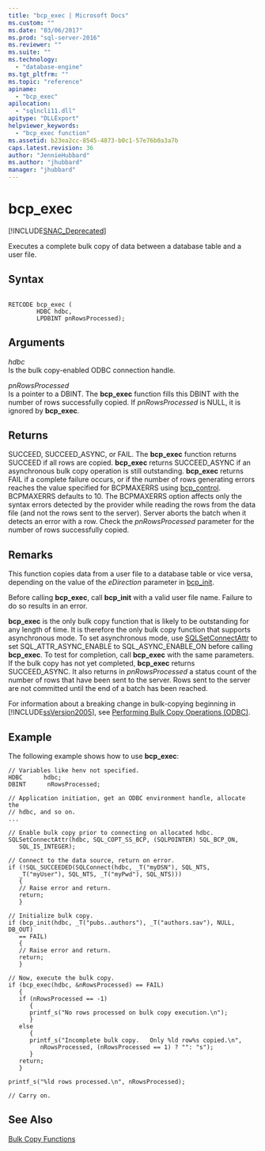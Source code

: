 ```yaml
---
title: "bcp_exec | Microsoft Docs"
ms.custom: ""
ms.date: "03/06/2017"
ms.prod: "sql-server-2016"
ms.reviewer: ""
ms.suite: ""
ms.technology: 
  - "database-engine"
ms.tgt_pltfrm: ""
ms.topic: "reference"
apiname: 
  - "bcp_exec"
apilocation: 
  - "sqlncli11.dll"
apitype: "DLLExport"
helpviewer_keywords: 
  - "bcp_exec function"
ms.assetid: b23ea2cc-8545-4873-b0c1-57e76b0a3a7b
caps.latest.revision: 36
author: "JennieHubbard"
ms.author: "jhubbard"
manager: "jhubbard"
---
```

# bcp_exec
[!INCLUDE[SNAC_Deprecated](../../includes/snac-deprecated.md)]

  Executes a complete bulk copy of data between a database table and a user file.  
  
## Syntax  
  
```  
  
RETCODE bcp_exec (  
        HDBC hdbc,  
        LPDBINT pnRowsProcessed);  
```  
  
## Arguments  
 *hdbc*  
 Is the bulk copy-enabled ODBC connection handle.  
  
 *pnRowsProcessed*  
 Is a pointer to a DBINT. The **bcp_exec** function fills this DBINT with the number of rows successfully copied. If *pnRowsProcessed* is NULL, it is ignored by **bcp_exec**.  
  
## Returns  
 SUCCEED, SUCCEED_ASYNC, or FAIL. The **bcp_exec** function returns SUCCEED if all rows are copied. **bcp_exec** returns SUCCEED_ASYNC if an asynchronous bulk copy operation is still outstanding. **bcp_exec** returns FAIL if a complete failure occurs, or if the number of rows generating errors reaches the value specified for BCPMAXERRS using [bcp_control](../../relational-databases/native-client-odbc-extensions-bulk-copy-functions/bcp-control.md). BCPMAXERRS defaults to 10. The BCPMAXERRS option affects only the syntax errors detected by the provider while reading the rows from the data file (and not the rows sent to the server). Server aborts the batch when it detects an error with a row. Check the *pnRowsProcessed* parameter for the number of rows successfully copied.  
  
## Remarks  
 This function copies data from a user file to a database table or vice versa, depending on the value of the *eDirection* parameter in [bcp_init](../../relational-databases/native-client-odbc-extensions-bulk-copy-functions/bcp-init.md).  
  
 Before calling **bcp_exec**, call **bcp_init** with a valid user file name. Failure to do so results in an error.  
  
 **bcp_exec** is the only bulk copy function that is likely to be outstanding for any length of time. It is therefore the only bulk copy function that supports asynchronous mode. To set asynchronous mode, use [SQLSetConnectAttr](../../relational-databases/extended-stored-procedures-reference/sqlsetconnectattr.md) to set SQL_ATTR_ASYNC_ENABLE to SQL_ASYNC_ENABLE_ON before calling **bcp_exec**. To test for completion, call **bcp_exec** with the same parameters. If the bulk copy has not yet completed, **bcp_exec** returns SUCCEED_ASYNC. It also returns in *pnRowsProcessed* a status count of the number of rows that have been sent to the server. Rows sent to the server are not committed until the end of a batch has been reached.  
  
 For information about a breaking change in bulk-copying beginning in [!INCLUDE[ssVersion2005](../../includes/ssversion2005-md.md)], see [Performing Bulk Copy Operations &#40;ODBC&#41;](../../relational-databases/native-client-odbc-bulk-copy-operations/performing-bulk-copy-operations-odbc.md).  
  
## Example  
 The following example shows how to use **bcp_exec**:  
  
```  
// Variables like henv not specified.  
HDBC      hdbc;  
DBINT      nRowsProcessed;  
  
// Application initiation, get an ODBC environment handle, allocate the  
// hdbc, and so on.  
...   
  
// Enable bulk copy prior to connecting on allocated hdbc.  
SQLSetConnectAttr(hdbc, SQL_COPT_SS_BCP, (SQLPOINTER) SQL_BCP_ON,  
   SQL_IS_INTEGER);  
  
// Connect to the data source, return on error.  
if (!SQL_SUCCEEDED(SQLConnect(hdbc, _T("myDSN"), SQL_NTS,  
   _T("myUser"), SQL_NTS, _T("myPwd"), SQL_NTS)))  
   {  
   // Raise error and return.  
   return;  
   }  
  
// Initialize bulk copy.   
if (bcp_init(hdbc, _T("pubs..authors"), _T("authors.sav"), NULL, DB_OUT)  
   == FAIL)  
   {  
   // Raise error and return.  
   return;  
   }  
  
// Now, execute the bulk copy.   
if (bcp_exec(hdbc, &nRowsProcessed) == FAIL)  
   {  
   if (nRowsProcessed == -1)  
      {  
      printf_s("No rows processed on bulk copy execution.\n");  
      }  
   else  
      {  
      printf_s("Incomplete bulk copy.   Only %ld row%s copied.\n",  
         nRowsProcessed, (nRowsProcessed == 1) ? "": "s");  
      }  
   return;  
   }  
  
printf_s("%ld rows processed.\n", nRowsProcessed);  
  
// Carry on.  
```  
  
## See Also  
 [Bulk Copy Functions](../../relational-databases/native-client-odbc-extensions-bulk-copy-functions/sql-server-driver-extensions-bulk-copy-functions.md)  
  
  